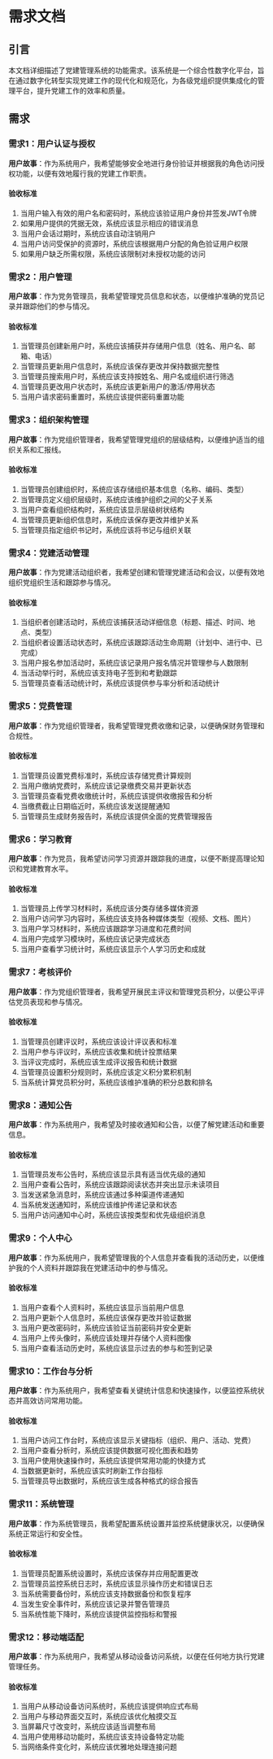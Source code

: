 # 需求文档

## 引言

本文档详细描述了党建管理系统的功能需求。该系统是一个综合性数字化平台，旨在通过数字化转型实现党建工作的现代化和规范化，为各级党组织提供集成化的管理平台，提升党建工作的效率和质量。

## 需求

### 需求1：用户认证与授权

**用户故事**：作为系统用户，我希望能够安全地进行身份验证并根据我的角色访问授权功能，以便有效地履行我的党建工作职责。

#### 验收标准
1. 当用户输入有效的用户名和密码时，系统应该验证用户身份并签发JWT令牌
2. 如果用户提供的凭据无效，系统应该显示相应的错误消息
3. 当用户会话过期时，系统应该自动注销用户
4. 当用户访问受保护的资源时，系统应该根据用户分配的角色验证用户权限
5. 如果用户缺乏所需权限，系统应该限制对未授权功能的访问

### 需求2：用户管理

**用户故事**：作为党务管理员，我希望管理党员信息和状态，以便维护准确的党员记录并跟踪他们的参与情况。

#### 验收标准
1. 当管理员创建新用户时，系统应该捕获并存储用户信息（姓名、用户名、邮箱、电话）
2. 当管理员更新用户信息时，系统应该保存更改并保持数据完整性
3. 当管理员搜索用户时，系统应该支持按姓名、用户名或组织进行筛选
4. 当管理员更改用户状态时，系统应该更新用户的激活/停用状态
5. 当用户请求密码重置时，系统应该提供密码重置功能

### 需求3：组织架构管理

**用户故事**：作为党组织管理者，我希望管理党组织的层级结构，以便维护适当的组织关系和汇报线。

#### 验收标准
1. 当管理员创建组织时，系统应该存储组织基本信息（名称、编码、类型）
2. 当管理员定义组织层级时，系统应该维护组织之间的父子关系
3. 当用户查看组织结构时，系统应该显示层级树状结构
4. 当管理员更新组织信息时，系统应该保存更改并维护关系
5. 当管理员指定组织书记时，系统应该将书记与组织关联

### 需求4：党建活动管理

**用户故事**：作为党建活动组织者，我希望创建和管理党建活动和会议，以便有效地组织党组织生活和跟踪参与情况。

#### 验收标准
1. 当组织者创建活动时，系统应该捕获活动详细信息（标题、描述、时间、地点、类型）
2. 当组织者设置活动状态时，系统应该跟踪活动生命周期（计划中、进行中、已完成）
3. 当用户报名参加活动时，系统应该记录用户报名情况并管理参与人数限制
4. 当活动举行时，系统应该支持电子签到和考勤跟踪
5. 当管理员查看活动统计时，系统应该提供参与率分析和活动统计

### 需求5：党费管理

**用户故事**：作为党组织管理者，我希望管理党费收缴和记录，以便确保财务管理和合规性。

#### 验收标准
1. 当管理员设置党费标准时，系统应该存储党费计算规则
2. 当用户缴纳党费时，系统应该记录缴费交易并更新状态
3. 当管理员查看党费收缴统计时，系统应该提供收缴报告和分析
4. 当缴费截止日期临近时，系统应该发送提醒通知
5. 当管理员生成财务报告时，系统应该提供全面的党费管理报告

### 需求6：学习教育

**用户故事**：作为党员，我希望访问学习资源并跟踪我的进度，以便不断提高理论知识和党建教育水平。

#### 验收标准
1. 当管理员上传学习材料时，系统应该分类存储多媒体资源
2. 当用户访问学习内容时，系统应该支持各种媒体类型（视频、文档、图片）
3. 当用户学习材料时，系统应该跟踪学习进度和花费时间
4. 当用户完成学习模块时，系统应该记录完成状态
5. 当用户查看学习统计时，系统应该显示个人学习历史和成就

### 需求7：考核评价

**用户故事**：作为党组织管理者，我希望开展民主评议和管理党员积分，以便公平评估党员表现和参与情况。

#### 验收标准
1. 当管理员创建评议时，系统应该设计评议表和标准
2. 当用户参与评议时，系统应该收集和统计投票结果
3. 当评议完成时，系统应该生成评议报告和统计数据
4. 当管理员设置积分规则时，系统应该定义积分累积机制
5. 当系统计算党员积分时，系统应该维护准确的积分总数和排名

### 需求8：通知公告

**用户故事**：作为系统用户，我希望及时接收通知和公告，以便了解党建活动和重要信息。

#### 验收标准
1. 当管理员发布公告时，系统应该显示具有适当优先级的通知
2. 当用户查看公告时，系统应该跟踪阅读状态并突出显示未读项目
3. 当发送紧急消息时，系统应该通过多种渠道传递通知
4. 当系统发送通知时，系统应该维护传递记录和状态
5. 当用户访问通知中心时，系统应该按类型和优先级组织消息

### 需求9：个人中心

**用户故事**：作为系统用户，我希望管理我的个人信息并查看我的活动历史，以便维护我的个人资料并跟踪我在党建活动中的参与情况。

#### 验收标准
1. 当用户查看个人资料时，系统应该显示当前用户信息
2. 当用户更新个人信息时，系统应该保存更改并验证数据
3. 当用户更改密码时，系统应该验证当前密码并安全更新
4. 当用户上传头像时，系统应该处理并存储个人资料图像
5. 当用户查看活动历史时，系统应该显示过去的参与和签到记录

### 需求10：工作台与分析

**用户故事**：作为系统用户，我希望查看关键统计信息和快速操作，以便监控系统状态并高效访问常用功能。

#### 验收标准
1. 当用户访问工作台时，系统应该显示关键指标（组织、用户、活动、党费）
2. 当用户查看分析时，系统应该提供数据可视化图表和趋势
3. 当用户使用快速操作时，系统应该提供常用功能的快捷方式
4. 当数据更新时，系统应该实时刷新工作台指标
5. 当管理员导出数据时，系统应该生成各种格式的综合报告

### 需求11：系统管理

**用户故事**：作为系统管理员，我希望配置系统设置并监控系统健康状况，以便确保系统正常运行和安全性。

#### 验收标准
1. 当管理员配置系统设置时，系统应该保存并应用配置更改
2. 当管理员监控系统日志时，系统应该显示操作历史和错误日志
3. 当系统需要备份时，系统应该支持数据备份和恢复程序
4. 当发生安全事件时，系统应该记录并警告管理员
5. 当系统性能下降时，系统应该提供监控指标和警报

### 需求12：移动端适配

**用户故事**：作为系统用户，我希望从移动设备访问系统，以便在任何地方执行党建管理任务。

#### 验收标准
1. 当用户从移动设备访问系统时，系统应该提供响应式布局
2. 当用户与移动界面交互时，系统应该优化触摸交互
3. 当屏幕尺寸改变时，系统应该适当调整布局
4. 当用户使用移动功能时，系统应该支持设备特定功能
5. 当网络条件变化时，系统应该优雅地处理连接问题